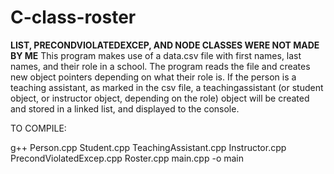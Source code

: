 # C-class-roster
**LIST, PRECONDVIOLATEDEXCEP, AND NODE CLASSES WERE NOT MADE BY ME** This program makes use of a data.csv file with first names, last names, and their role in a school. The program reads the file and creates new object pointers depending on what their role is. If the person is a teaching assistant, as marked in the csv file, a teachingassistant (or student object, or instructor object, depending on the role) object will be created and stored in a linked list, and displayed to the console.  

TO COMPILE:

g++ Person.cpp Student.cpp TeachingAssistant.cpp Instructor.cpp PrecondViolatedExcep.cpp Roster.cpp main.cpp -o main
